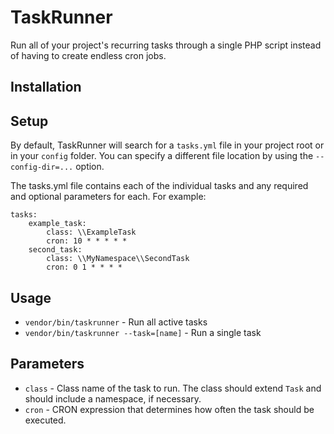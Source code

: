TaskRunner
==========

Run all of your project's recurring tasks through a single PHP script instead of having to
create endless cron jobs.

Installation
------------

Setup
-----

By default, TaskRunner will search for a `tasks.yml` file in your project root or in your
`config` folder. You can specify a different file location by using the `--config-dir=...`
option.

The tasks.yml file contains each of the individual tasks and any required and optional parameters for each.
For example:

    tasks:
        example_task:
            class: \\ExampleTask
            cron: 10 * * * * *
        second_task:
            class: \\MyNamespace\\SecondTask
            cron: 0 1 * * * *

Usage
-----

* `vendor/bin/taskrunner` - Run all active tasks
* `vendor/bin/taskrunner --task=[name]` - Run a single task

Parameters
----------

* `class` - Class name of the task to run. The class should extend `Task` and should include a namespace,
if necessary.
* `cron` - CRON expression that determines how often the task should be executed.